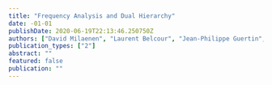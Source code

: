 ```yaml
---
title: "Frequency Analysis and Dual Hierarchy"
date: -01-01
publishDate: 2020-06-19T22:13:46.250750Z
authors: ["David Milaenen", "Laurent Belcour", "Jean-Philippe Guertin", "Toshiya Hachisuka", "Derek Nowrouzezahrai"]
publication_types: ["2"]
abstract: ""
featured: false
publication: ""
---
```


